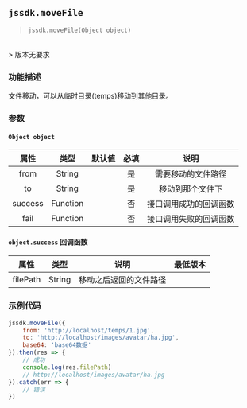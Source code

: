 ## `jssdk.moveFile`

> `jssdk.moveFile(Object object)`
<br/>
> 版本无要求

### 功能描述

文件移动，可以从临时目录(temps)移动到其他目录。

### 参数

#### `Object object`

| 属性 | 类型 | 默认值 | 必填 | 说明 |
| :--: | :--: | :--: | :--: | :--: |
| from | String |  | 是 | 需要移动的文件路径 |
| to | String |  | 是 | 移动到那个文件下 |
| success | Function |  | 否 | 接口调用成功的回调函数 |
| fail | Function |  | 否 | 接口调用失败的回调函数 |

#### `object.success` 回调函数

| 属性 | 类型 | 说明 | 最低版本 |
| :--: | :--: | :--: | :--: |
| filePath | String | 移动之后返回的文件路径 |  |

### 示例代码

```js
jssdk.moveFile({
    from: 'http://localhost/temps/1.jpg',
    to: 'http://localhost/images/avatar/ha.jpg',
    base64: 'base64数据'
}).then(res => {
    // 成功
    console.log(res.filePath)
    // http://localhost/images/avatar/ha.jpg
}).catch(err => {
    // 错误
})
```
